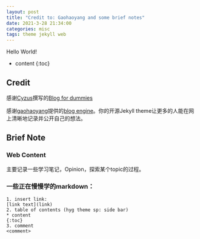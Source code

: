 ```yaml
---
layout: post
title: "Credit to: Gaohaoyang and some brief notes"
date: 2021-3-28 21:34:00
categories: misc
tags: theme jekyll web
---
```


Hello World!

* content
{:toc}

## Credit

感谢[Cyzus](https://github.com/cyzus)撰写的[Blog for dummies](https://cyzus.github.io/2015/06/21/github-build-blog/)

感谢[gaohaoyang](https://github.com/Gaohaoyang)提供的[blog engine](https://github.com/Gaohaoyang/gaohaoyang.github.io)。你的开源Jekyll theme让更多的人能在网上清晰地记录并公开自己的想法。



## Brief Note

### Web Content

主要记录一些学习笔记，Opinion，探索某个topic的过程。



### 一些正在慢慢学的markdown：



~~~
1. insert link:
[link text](link)
2. table of contents (hyg theme sp: side bar)
* content
{:toc}
3. comment
<comment>


~~~



<This is a comment> 

